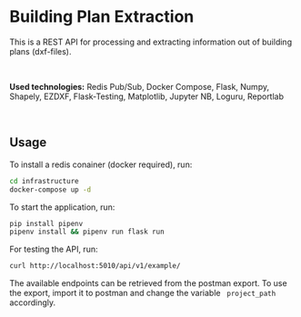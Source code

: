# Building Plan Extraction

This is a REST API for processing and extracting information out of building plans (dxf-files).

<br/>

**Used technologies:** Redis Pub/Sub, Docker Compose, Flask, Numpy, Shapely, EZDXF, Flask-Testing, Matplotlib, Jupyter NB, Loguru, Reportlab

<br/>

## Usage

To install a redis conainer (docker required), run:

```sh
cd infrastructure
docker-compose up -d
```

To start the application, run:

```sh
pip install pipenv
pipenv install && pipenv run flask run
```

For testing the API, run:

```sh
curl http://localhost:5010/api/v1/example/
```

The available endpoints can be retrieved from the postman export. To use the export, import it to postman and change the variable ` project_path` accordingly.
